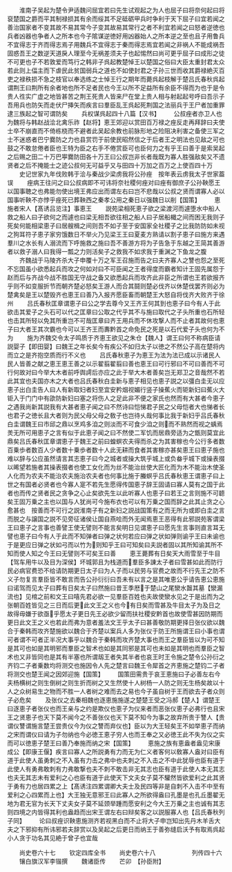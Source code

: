 <!-- { "loadSidebar": true } -->
　　淮南子吴起为楚令尹适魏问屈宜若曰先生试观起之为人也屈子曰将奈何起曰将裒楚国之爵而平其制禄损其有余而绥其不足砥砺甲兵时争利于天下屈子曰宜若闻之善治国家者不变其故不易其常今子变其故易其常行之者不利宜若闻之曰怒者逆徳也兵者凶器也争者人之所本也今子隂谋逆徳好用凶器始人之所本逆之至也且子用鲁兵不宜得志于齐而得志焉子用魏兵不宜得志于秦而得志焉宜若闻之非祸人不能成祸吾固惑吾王之数逆天道戾人理至今无祸差须夫子也起惕然曰尚可更乎屈子曰成形之徒不可更也子不若敦爱而笃行之韩非子呉起教楚悼王以楚国之俗曰大臣太重封君太众若此则上偪主而下虐民此贫国弱兵之道也不如使封君之子孙三世而收其爵禄絶灭百吏之禄秩损不急之枝官以奉选练之士悼王行之期年而薨呉起枝解于楚吕氏春秋呉起谓荆王曰荆所有余者地也所不足者民也今王以所不足益所有余臣不得而为也于是令贵人徃实广虚之地皆甚苦之荆王死贵人皆来尸在堂上贵人相与射起起号呼曰吾示子吾用兵也防矢而走伏尸挿矢而疾言曰羣臣乱王呉起死荆国之法丽兵于王尸者加重罪逮三族起之智可谓防矣
　　兵权谋呉起四十八篇【汉书】
　　公叔痤者亦卫人也为魏将与韩赵战浍北禽乐祚【赵将】恵王郊迎以赏田百万禄之痤反走再拜辞曰夫使士卒不崩直而不倚栋桡而不避者此吴起余教也前脉形地之险阻决利害之备使三军之士不迷惑者巴宁爨防之力也县赏罚于前使民昭然信之于后者王之明法也见敌之可也鼓之不敢怠倦者臣也王特为臣之右手不倦赏臣可也臣何力之有乎王曰善于是索吴起之后赐之田二十万巴寕爨防田各十万王曰公叔岂非长者哉既为寡人胜强敌矣又不遗贤者之后不掩能士之迹公叔何无可益乎又与田四十万加之百万之上使百四十万
　　史记世家九年伐败韩于浍与秦战少梁虏我将公孙痤　按年表云虏我太子世家葢误
　　痤病王往问之曰公叔病即不可讳将奈社稷何痤对曰痤有御庶子公孙鞅愿王以国事聴之也弗能勿使出境王弗应出而谓左右曰岂不悲哉以公叔之贤而谓寡人必以国事听鞅不亦悖乎痤死已葬鞅西之秦孝公用之秦日以强魏日以削【国策】
　　恵施者宋人【髙诱吕览注】事恵王
　　説苑梁相死恵子欲之梁渡河而遽堕水中船人救之船人曰子欲何之而遽也曰梁无相吾欲往相之船人曰子居船檝之间而困无我则子死矣何能相梁恵子曰居艘楫之间则吾不如子至于安国家全社稷子之比我防防如未视之狗耳符子恵子家穷饿数日不举火乃见梁王王曰夏麦方熟请以割子恵子曰施方来遇羣川之水长有人溺流而下呼施救之施曰吾不善游方将为子告急于东越之王简其善游者以救子溺人曰我得一瓢之力则活矣子之救我不如求我于重渊之下鱼龙之腹
　　齐魏战于马陵齐杀大子申覆十万之军王召施而告之曰夫齐寡人之讐也怨之至死不忘国虽小欲悉起兵而攻之何如对曰不可臣闻之王者得度而霸者知计王固先属怨于赵而后与齐战今战不胜国无守战之备又欲悉起兵而攻齐此非臣之所谓也王若欲报齐乎则不如变服折节而朝齐楚必怒矣王游人而合其鬪则楚必伐齐以休楚伐罢齐则必为楚禽矣是王以楚毁齐也恵王曰善乃入报齐愿臣畜而朝楚王大怒自将伐齐大败齐于徐州
　　吕氏春秋匡章谓恵子曰公之学去尊今又王齐王何其到也恵子曰今有人于此欲击其爱子之头石可以代之匡章曰公取之代乎其不与施曰取代之子头所重也石所轻也击其所轻以免其所重岂不可哉匡章曰齐王用兵而不休攻撃人而不止者其故何也恵子曰大者王其次霸也今可以王齐王而夀黔首之命免民之死是以石代爱子头也何为不为
　　施为齐魏交令太子鸣质于齐恵王欲见之朱仓【魏人】谓王曰何不称病臣请説婴子【即田婴】曰魏王之年长矣今有疾公不如归太子以徳之不然公子高在楚将内而立之是齐抱空质而行不义也
　　吕氏春秋恵子为恵王为法为法已成以示诸民人民人皆善之献之恵王恵王善之以示翟翦翟翦曰善也恵王曰可行邪曰不可曰善而不可行何故对曰今举大木者前呼舆謣后亦应之此于举大木者善矣岂无郑卫之音哉然不若此其宜也夫国亦木之大者也吕氏春秋白圭新与恵子相见也恵子説之以彊白圭无以应恵子出白圭告人曰人有新取妇者妇至宜安矜烟视媚行竖子操蕉火而钜新妇曰蕉火大钜入于门门中有欿防新妇曰塞之将伤人之足此非不便之家氏也然而有大甚者今恵子之遇我尚新其説我有大甚者恵子闻之曰不然诗曰恺悌君子民之父母恺者大也悌者长也君子之徳长且大者则为民父母父母之敎子也岂待乆哉何事比我于新妇乎吕氏春秋白圭谓魏王曰市邱之鼎以烹鸡多洎之则淡而不可食少洎之则而不熟然而视之蝺焉羙无所可用恵子之言有似于此恵子闻之曰不然使二军饥而居鼎旁适为之甑则莫宜此鼎矣吕氏春秋匡章谓恵子于魏王之前曰蝗螟农夫得而杀之为其害稼也今公行多者数百乗歩者数百人少者数十乗歩者数十人此无耕而食者其害稼亦甚矣恵王曰恵子施也难以辞与公应虽然请言其志恵子曰今之城者或操大筑乎城上或负畚乎城下或操表掇以晞望若施者其操表掇者也使工女化而为丝不能治丝使大匠化而为木不能治木使圣人化而为农夫不能治农夫施治农夫者也何事比施于螣螟乎吕氏春秋恵王谓恵子曰上世之有国者必贤者也今寡人寔不若先生愿得传国恵子辞王固请曰寡人莫有之国于此者也而传之贤者民之贪争之心止矣欲先生以此听寡人也恵子曰若王之言则施不可聼矣王固万乗之主也以国与人犹尚可今施布衣也可以有万乗之国而辞之此其止贪之心愈甚也　按善而不可行之説淮南子有之新妇之説战国策有之而无所为或即白圭之言而脱之与譲国之説不见旁征诸侯让国自燕哙而外无闻焉恵王恶得有此邪説苑客谓梁王曰恵子之言事也善譬王使无譬则不能言矣明日见谓恵子曰愿先生言事则直言耳无譬也恵子曰今有人于此而不知弹者曰弹之状何若应曰弹之状如弹则谕乎王曰未谕也于是更应日弹之状如弓而以竹为则知乎王曰可知矣曰夫説者固以其所知谕其所不知而使人知之今王曰无譬则不可矣王曰善
　　恵王薨葬有日矣天大雨雪至于牛目【驾车用牛以及目为深侯】坏城郭且为栈道而羣臣多諌太子者曰雪甚如此而防行民必病官费恐不给请防期更日太子曰为人子而以民劳与官费之故而不行先王之防不义子勿复言羣臣皆不敢言而告公孙衍衍曰吾未有以言之是其唯恵公乎请告恵公恵施曰诺驾而见太子曰葬有日矣太子曰然施曰昔王季厯于楚山之尾灓水齧其墓【灓漏流也】见棺之前和文王曰嘻先君必欲一见羣臣百姓也夫故使灓水见之于是出而为之张朝百姓皆见之三日而后更此文王之义也今有日矣而雪甚及牛目太子为及日之故得毋嫌于欲亟乎愿太子更日先王必欲少留而扶社稷安黔首也故使雪甚因防期而更日此文王之义也若此而弗为意者羞法文王乎太子曰甚善敬防期更择日张仪欲以魏合于秦韩而攻齐楚施欲以魏合于齐楚以案兵人多为张仪于防王所施谓王曰小事也谓可者谓不可者正半况大事乎以魏合于秦韩而攻齐楚大事也而王之羣臣皆以为可不知是其可也如是其明邪而羣臣之智术也如是其同邪是其可也未如是其明也而羣臣之智术也又非皆同也是其有半塞也所谓刼王者失其半者也哀王时王令施之楚令公孙衍之齐钧二子者乗数均将测交也施因令人先之楚言曰魏王令犀首之齐恵施之楚钧二子者将测交也楚王闻之因郊迎施【国策】
　　国策田需贵于哀王恵施曰子必善左右今夫杨横树之则生倒树之则生折而树之又生然使十人树杨一人防之则无生杨矣故以十人之众树易生之物而不胜一人者树之难而去之易也今子虽自树于王而欲去子者众则子必危矣
　　及张仪之去秦相魏也逐恵施施遂之楚楚王受之冯郝【楚人】谓楚王曰逐恵子者张仪也而王亲与之约是欺仪也恵子为仪来者而恶张仪恵子必弗行也且宋王之贤恵子也天下莫不闻今之不善张仪也天下莫不知今为事之故弃所贵于讐人【贵谓仪讐谓施言楚王尝贵仪今为仪之讐而弃仪也】臣以为大王轻矣王不如举恵子而纳之宋而谓仪曰请为子勿纳也今必徳王恵子穷人也而王奉之又必徳王此不失为仪之实而可以徳恵子楚王曰善乃奉施而纳之宋【国策】
　　恵施之族有恵盎者盎见宋康成公【即康王偃】疾言曰寡人之所説勇有力而无为仁义者客何以敎寡人盎对曰臣有道于此使人虽勇刺之不入虽有力击之弗中也夫刺之不入击之不中此犹辱也臣有道于此使人有勇弗敢刺有力弗敢撃也夫不刺不敢击非无其志也臣有道于此使人本无其志也夫无其志未有爱利之心也臣有道于此使天下文夫女子莫不驩然皆欲爱利之此其贤于勇有力也居四累之上【髙诱注四累谓卿大夫士及民四等非是自刺不入击不中至有爱利之心四累而上也】大王独无意邪王曰此寡人之所欲得盎曰孔墨是也孔丘墨翟无地为君无官为长天下丈夫女子莫不延颈举踵而愿安利之今大王万乗之主也诚有其志则四境之内皆得其利也盎趋而出宋王谓左右曰辩矣客之以説服寡人也【吕氏春秋列子同】
　　论曰叔痤识鞅恵施测齐若视黑白而不止将大子申岂知出先丹木羊舌大夫之下邪抑有所讳邪若夫辞赏以及吴起之后更日而纳王于善弥缝启沃予有取焉呉起小人贪于功名其见絶于曾子也宜哉


　　尚史卷六十七
　　钦定四库全书
　　尚史卷六十八　　　　　　列传四十六
　　镶白旗汉军李锴撰
　　魏诸臣传
　　芒卯　【孙臣附】
